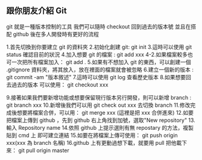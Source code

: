 ## 跟你朋友介紹 Git

git 就是一種版本控制的工具
我們可以隨時 checkout 回到過去的版本號
並且在搭配 github 後在多人開發時有更好的流程

1.首先切換到你要建立 git 的資料夾
2.初始化創建 git: git init
3.這時可以使用 git status 確認目前的狀況
4.加入想要 git 的檔案 : git add xxx
4-2.如果檔案較多也可一次把所有檔案加入： git add .
5.如果有不想加入 git 的東西，可以創建一個 .gitignore 資料夾，將其放入，放在裡面的檔案就會被忽略
6.建立一個新的版本 : git commit -am "版本敘述"
7.這時可以使用 git log 查看歷史版本
8.如果想要回去過去的版本 可以使用： git checkout xxx

9.接著如果我們要新增功能或想要保留現行版本另行開發，則可以新增 branch : git branch xxx
10.新增後我們可以用 git check out xxx 去切換 branch
11.修改完成後想要將檔案合併，可以用： git merge xxx (這裡是把 xxx 合併進來)
12.如要把檔案上傳到 github ，先到 github 右上角找到加號，選取"New repository"
13.輸入 Repository name
14.依照 github 上提示選則有無 repostary 的方法，複製貼到 cmd 上 即可建立連結
15.如要在將檔案上傳可使用： git push origin xxx(xxx 為 branch 名稱) 
16.github 上有更動過想下載，就要用 pull 把他載下來： git pull origin master